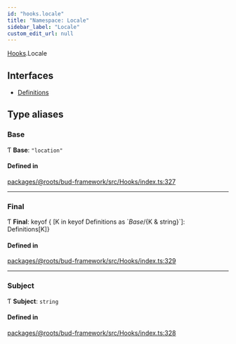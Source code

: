 ```yaml
---
id: "hooks.locale"
title: "Namespace: Locale"
sidebar_label: "Locale"
custom_edit_url: null
---
```


[Hooks](hooks.md).Locale

## Interfaces

- [Definitions](../interfaces/hooks.locale.definitions.md)

## Type aliases

### Base

Ƭ **Base**: ``"location"``

#### Defined in

[packages/@roots/bud-framework/src/Hooks/index.ts:327](https://github.com/roots/bud/blob/2fd4ac325/packages/@roots/bud-framework/src/Hooks/index.ts#L327)

___

### Final

Ƭ **Final**: keyof { [K in keyof Definitions as \`${Base}/${K & string}\`]: Definitions[K]}

#### Defined in

[packages/@roots/bud-framework/src/Hooks/index.ts:329](https://github.com/roots/bud/blob/2fd4ac325/packages/@roots/bud-framework/src/Hooks/index.ts#L329)

___

### Subject

Ƭ **Subject**: `string`

#### Defined in

[packages/@roots/bud-framework/src/Hooks/index.ts:328](https://github.com/roots/bud/blob/2fd4ac325/packages/@roots/bud-framework/src/Hooks/index.ts#L328)
